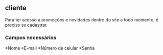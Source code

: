 ## cliente
Para ter acesso a promoções e novidades dentro do site a todo momento, é preciso se cadastrar.

### Campos necessários 
*Nome
*E-mail
*Número de celular 
*Senha


